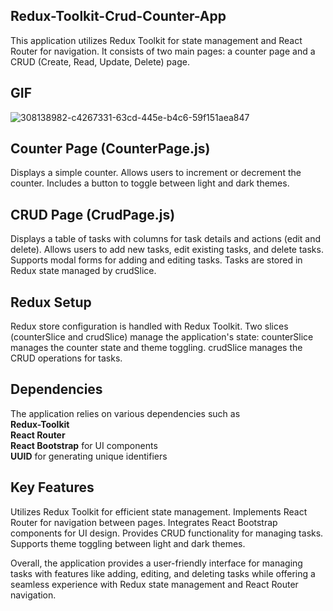 ## Redux-Toolkit-Crud-Counter-App

This application utilizes Redux Toolkit for state management and React Router for navigation. It consists of two main pages: a counter page and a CRUD (Create, Read, Update, Delete) page.

## GIF

![308138982-c4267331-63cd-445e-b4c6-59f151aea847](https://github.com/SakirParlakbileker/ReduxToolkitCounterApp-Crud/assets/147662891/d1887fff-157e-48d9-8aca-7f1105dce80c)



## Counter Page (CounterPage.js)
Displays a simple counter.
Allows users to increment or decrement the counter.
Includes a button to toggle between light and dark themes.

## CRUD Page (CrudPage.js)
Displays a table of tasks with columns for task details and actions (edit and delete).
Allows users to add new tasks, edit existing tasks, and delete tasks.
Supports modal forms for adding and editing tasks.
Tasks are stored in Redux state managed by crudSlice.

## Redux Setup
Redux store configuration is handled with Redux Toolkit.
Two slices (counterSlice and crudSlice) manage the application's state:
counterSlice manages the counter state and theme toggling.
crudSlice manages the CRUD operations for tasks.

## Dependencies
The application relies on various dependencies such as  <br>
<strong>Redux-Toolkit</strong> <br>
<strong>React Router</strong>   <br>
<strong>React Bootstrap</strong>  for UI components <br>
<strong>UUID</strong>  for generating unique identifiers

## Key Features
Utilizes Redux Toolkit for efficient state management.
Implements React Router for navigation between pages.
Integrates React Bootstrap components for UI design.
Provides CRUD functionality for managing tasks.
Supports theme toggling between light and dark themes.

Overall, the application provides a user-friendly interface for managing tasks with features like adding, editing, and deleting tasks while offering a seamless experience with Redux state management and React Router navigation.
